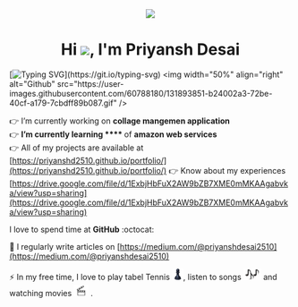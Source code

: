 <p align="center"><img align='center' src='https://github.com/mayankchaudhary26/Cool-Readme-ideas/blob/master/data/octocat/daftpunktocat-thomas.gif' width='300"'><p>
 
 <h4 align="center"> 
  
<h1 align="center">Hi <img src="https://github.com/TheDudeThatCode/TheDudeThatCode/blob/master/Assets/Hi.gif" width="29px"/>, I'm Priyansh Desai </h1>
 
 

[![Typing SVG](http://readme-typing-svg.herokuapp.com?color=F71E11&lines=Just+a+codderrr%2C+love+to+do+DevREL...)](https://git.io/typing-svg)
  <img width="50%" align="right" alt="Github" src="https://user-images.githubusercontent.com/60788180/131893851-b24002a3-72be-40cf-a179-7cbdff89b087.gif" /> 

👉 I’m currently working on  <strong>collage mangemen application</strong>  <br>
👉 <strong>I’m currently learning ****
</strong> of <strong>amazon web services</strong>  <br>
👉 All of my projects are available at [https://priyanshd2510.github.io/portfolio/](https://priyanshd2510.github.io/portfolio/)
👉 Know about my experiences [https://drive.google.com/file/d/1ExbjHbFuX2AW9bZB7XME0mMKAAgabvka/view?usp=sharing](https://drive.google.com/file/d/1ExbjHbFuX2AW9bZB7XME0mMKAAgabvka/view?usp=sharing)

I love to spend time at <strong>GitHub</strong> :octocat:

📝  I regularly write articles on [https://medium.com/@priyanshdesai2510](https://medium.com/@priyanshdesai2510)
 

⚡ In my free time, I love to play tabel Tennis  <img src="pics/chess.png" height="20vh">, listen to songs  <img src="pics/songs.png" height="20vh"> and watching movies <img src="pics/movies.png" height="20vh"> 
. </h4><br>
